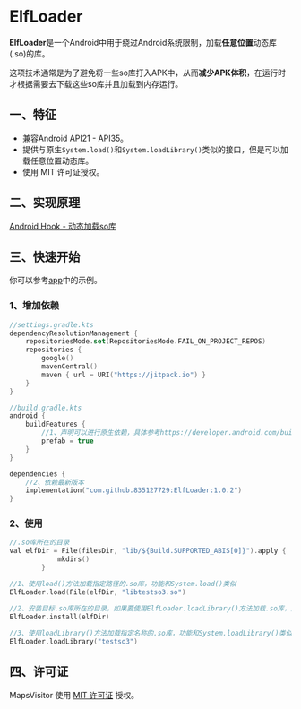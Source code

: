 # ElfLoader

**ElfLoader**是一个Android中用于绕过Android系统限制，加载**任意位置**动态库(.so)的库。

这项技术通常是为了避免将一些so库打入APK中，从而**减少APK体积**，在运行时才根据需要去下载这些so库并且加载到内存运行。

## 一、特征

- 兼容Android API21 - API35。
- 提供与原生`System.load()`和`System.loadLibrary()`类似的接口，但是可以加载任意位置动态库。
- 使用 MIT 许可证授权。

## 二、实现原理

[Android Hook - 动态加载so库](https://juejin.cn/post/7451505838344912948#heading-8)

## 三、快速开始

你可以参考[app](https://github.com/835127729/ElfLoader/tree/main/app)中的示例。

### 1、增加依赖

```kotlin
//settings.gradle.kts
dependencyResolutionManagement {
    repositoriesMode.set(RepositoriesMode.FAIL_ON_PROJECT_REPOS)
    repositories {
        google()
        mavenCentral()
        maven { url = URI("https://jitpack.io") }
    }
}
```

```Kotlin
//build.gradle.kts
android {
    buildFeatures {
        //1、声明可以进行原生依赖，具体参考https://developer.android.com/build/native-dependencies
        prefab = true
    }
}

dependencies {
    //2、依赖最新版本
    implementation("com.github.835127729:ElfLoader:1.0.2")
}
```

### 2、使用

```C
//.so库所在的目录
val elfDir = File(filesDir, "lib/${Build.SUPPORTED_ABIS[0]}").apply {
            mkdirs()
        }

//1、使用load()方法加载指定路径的.so库，功能和System.load()类似
ElfLoader.load(File(elfDir, "libtestso3.so")

//2、安装目标.so库所在的目录，如果要使用ElfLoader.loadLibrary()方法加载.so库，则需要先指定目录
ElfLoader.install(elfDir)
  
//3、使用loadLibrary()方法加载指定名称的.so库，功能和System.loadLibrary()类似，前提是需要先调用install()方法
ElfLoader.loadLibrary("testso3")
```

## 四、许可证

MapsVisitor 使用 [MIT 许可证](https://github.com/bytedance/bhook/blob/main/LICENSE) 授权。